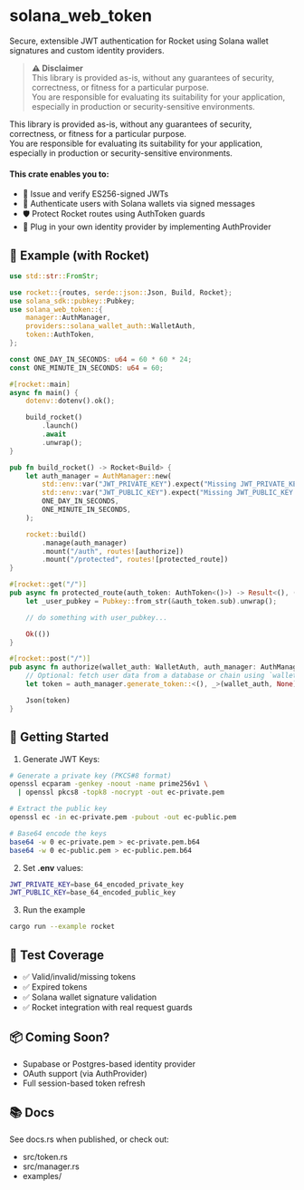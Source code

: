 # solana_web_token
Secure, extensible JWT authentication for Rocket using Solana wallet signatures and custom identity providers.

> **⚠️ Disclaimer**  
> This library is provided as-is, without any guarantees of security, correctness, or fitness for a particular purpose.  
> You are responsible for evaluating its suitability for your application, especially in production or security-sensitive environments.

This library is provided as-is, without any guarantees of security, correctness, or fitness for a particular purpose.  
You are responsible for evaluating its suitability for your application, especially in production or security-sensitive environments.

</details>

#### This crate enables you to:
- 🔐 Issue and verify ES256-signed JWTs
- 🧩 Authenticate users with Solana wallets via signed messages
- 🛡️ Protect Rocket routes using AuthToken guards
- 🔄 Plug in your own identity provider by implementing AuthProvider

## 🚀 Example (with Rocket)

```rust 
use std::str::FromStr;

use rocket::{routes, serde::json::Json, Build, Rocket};
use solana_sdk::pubkey::Pubkey;
use solana_web_token::{
    manager::AuthManager,
    providers::solana_wallet_auth::WalletAuth,
    token::AuthToken,
};

const ONE_DAY_IN_SECONDS: u64 = 60 * 60 * 24;
const ONE_MINUTE_IN_SECONDS: u64 = 60;

#[rocket::main]
async fn main() {
    dotenv::dotenv().ok();

    build_rocket()
        .launch()
        .await
        .unwrap();
}

pub fn build_rocket() -> Rocket<Build> {
    let auth_manager = AuthManager::new(
        std::env::var("JWT_PRIVATE_KEY").expect("Missing JWT_PRIVATE_KEY in env"), 
        std::env::var("JWT_PUBLIC_KEY").expect("Missing JWT_PUBLIC_KEY in env"), 
        ONE_DAY_IN_SECONDS, 
        ONE_MINUTE_IN_SECONDS,
    );

    rocket::build()
        .manage(auth_manager)
        .mount("/auth", routes![authorize])
        .mount("/protected", routes![protected_route])
}

#[rocket::get("/")]
pub async fn protected_route(auth_token: AuthToken<()>) -> Result<(), ()> {
    let _user_pubkey = Pubkey::from_str(&auth_token.sub).unwrap();

    // do something with user_pubkey...

    Ok(())
}

#[rocket::post("/")]
pub async fn authorize(wallet_auth: WalletAuth, auth_manager: AuthManager) -> Json<String> {
    // Optional: fetch user data from a database or chain using `wallet_auth`
    let token = auth_manager.generate_token::<(), _>(wallet_auth, None);

    Json(token)
}
```

## 🔧 Getting Started
1. Generate JWT Keys:
```bash
# Generate a private key (PKCS#8 format)
openssl ecparam -genkey -noout -name prime256v1 \
  | openssl pkcs8 -topk8 -nocrypt -out ec-private.pem

# Extract the public key
openssl ec -in ec-private.pem -pubout -out ec-public.pem

# Base64 encode the keys
base64 -w 0 ec-private.pem > ec-private.pem.b64
base64 -w 0 ec-public.pem > ec-public.pem.b64
```

2. Set **.env** values:
```bash
JWT_PRIVATE_KEY=base_64_encoded_private_key
JWT_PUBLIC_KEY=base_64_encoded_public_key
```

3. Run the example
```bash
cargo run --example rocket
```

## 🧪 Test Coverage
- ✅ Valid/invalid/missing tokens
- ✅ Expired tokens
- ✅ Solana wallet signature validation
- ✅ Rocket integration with real request guards

## 📦 Coming Soon?
-  Supabase or Postgres-based identity provider
-  OAuth support (via AuthProvider)
-  Full session-based token refresh

## 📚 Docs
See docs.rs when published, or check out:
- src/token.rs
- src/manager.rs
- examples/
